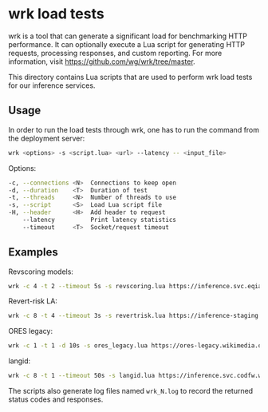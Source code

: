 # wrk load tests

wrk is a tool that can generate a significant load for benchmarking HTTP performance. It can optionally execute a Lua script for generating HTTP requests, processing responses, and custom reporting. For more information, visit https://github.com/wg/wrk/tree/master.

This directory contains Lua scripts that are used to perform wrk load tests for our inference services.

## Usage

In order to run the load tests through wrk, one has to run the command from the deployment server:

```bash
wrk <options> -s <script.lua> <url> --latency -- <input_file>
```

Options:
```bash
-c, --connections <N>  Connections to keep open
-d, --duration    <T>  Duration of test
-t, --threads     <N>  Number of threads to use
-s, --script      <S>  Load Lua script file
-H, --header      <H>  Add header to request
    --latency          Print latency statistics
    --timeout     <T>  Socket/request timeout
```

## Examples

Revscoring models:
```bash
wrk -c 4 -t 2 --timeout 5s -s revscoring.lua https://inference.svc.eqiad.wmnet:30443/v1/models/enwiki-goodfaith:predict --header "Host: enwiki-goodfaith.revscoring-editquality-goodfaith.wikimedia.org" --latency -- enwiki.input
```

Revert-risk LA:
```bash
wrk -c 8 -t 4 --timeout 3s -s revertrisk.lua https://inference-staging.svc.codfw.wmnet:30443/v1/models/revertrisk-language-agnostic:predict --header "Host: revertrisk-language-agnostic.revertrisk.wikimedia.org" --latency -- revertrisk.input
```

ORES legacy:
```bash
wrk -c 1 -t 1 -d 10s -s ores_legacy.lua https://ores-legacy.wikimedia.org --latency -- ores_legacy.input
```

langid:
```bash
wrk -c 8 -t 1 --timeout 50s -s langid.lua https://inference.svc.codfw.wmnet:30443/v1/models/langid:predict --latency  -- langid.input
```

The scripts also generate log files named `wrk_N.log` to record the returned status codes and responses.
